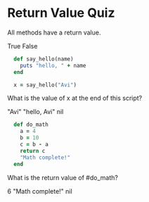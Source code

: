 # Return Value Quiz

<quiz>
  <question>
    <p>All methods have a return value.</p>
    <answer correct>True</answer>
    <answer>False</answer>
  </question>
</quiz>


```ruby
  def say_hello(name)
    puts "hello, " + name
  end

  x = say_hello("Avi")
```

<quiz>
  <question>
    <p>What is the value of x at the end of this script?</p>
    <answer>"Avi"</answer>
    <answer>"hello, Avi"</answer>
    <answer correct>nil</answer>
  </question>
</quiz>


```ruby
  def do_math
    a = 4
    b = 10
    c = b - a
    return c
    "Math complete!"
  end
```

<quiz>
  <question>
    <p>What is the return value of #do_math?</p>
    <answer correct>6</answer>
    <answer>"Math complete!"</answer>
    <answer>nil</answer>
  </question>
</quiz>
